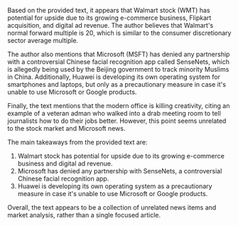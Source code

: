 Based on the provided text, it appears that Walmart stock (WMT) has potential for upside due to its growing e-commerce business, Flipkart acquisition, and digital ad revenue. The author believes that Walmart's normal forward multiple is 20, which is similar to the consumer discretionary sector average multiple.

The author also mentions that Microsoft (MSFT) has denied any partnership with a controversial Chinese facial recognition app called SenseNets, which is allegedly being used by the Beijing government to track minority Muslims in China. Additionally, Huawei is developing its own operating system for smartphones and laptops, but only as a precautionary measure in case it's unable to use Microsoft or Google products.

Finally, the text mentions that the modern office is killing creativity, citing an example of a veteran adman who walked into a drab meeting room to tell journalists how to do their jobs better. However, this point seems unrelated to the stock market and Microsoft news.

The main takeaways from the provided text are:

1. Walmart stock has potential for upside due to its growing e-commerce business and digital ad revenue.
2. Microsoft has denied any partnership with SenseNets, a controversial Chinese facial recognition app.
3. Huawei is developing its own operating system as a precautionary measure in case it's unable to use Microsoft or Google products.

Overall, the text appears to be a collection of unrelated news items and market analysis, rather than a single focused article.